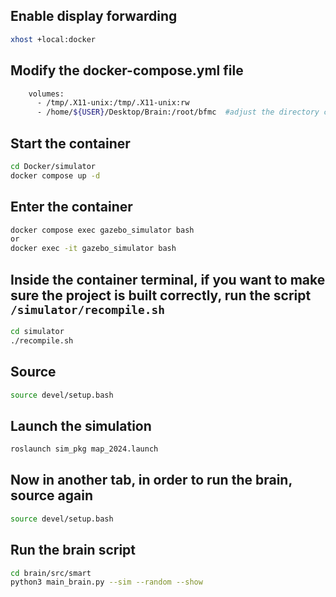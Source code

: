 ## Enable display forwarding
```bash
xhost +local:docker
```

## Modify the docker-compose.yml file
```bash
    volumes:
      - /tmp/.X11-unix:/tmp/.X11-unix:rw
      - /home/${USER}/Desktop/Brain:/root/bfmc  #adjust the directory containing the project
```

## Start the container
```bash
cd Docker/simulator
docker compose up -d
```

## Enter the container
```bash
docker compose exec gazebo_simulator bash
or
docker exec -it gazebo_simulator bash
```

## Inside the container terminal, if you want to make sure the project is built correctly, run the script `/simulator/recompile.sh`
```bash
cd simulator
./recompile.sh
```

## Source
```bash
source devel/setup.bash
```

## Launch the simulation
```bash
roslaunch sim_pkg map_2024.launch
```

## Now in another tab, in order to run the brain, source again
```bash
source devel/setup.bash
```

## Run the brain script
```bash
cd brain/src/smart
python3 main_brain.py --sim --random --show
```
